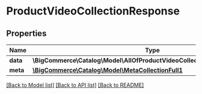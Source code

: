 # ProductVideoCollectionResponse

## Properties
Name | Type | Description | Notes
------------ | ------------- | ------------- | -------------
**data** | **\BigCommerce\Catalog\Model\AllOfProductVideoCollectionResponseDataItems[]** |  | [optional] 
**meta** | [**\BigCommerce\Catalog\Model\MetaCollectionFull1**](MetaCollectionFull1.md) |  | [optional] 

[[Back to Model list]](../../README.md#documentation-for-models) [[Back to API list]](../../README.md#documentation-for-api-endpoints) [[Back to README]](../../README.md)


